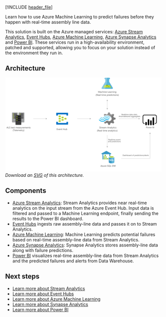 


[!INCLUDE [header_file](../../../includes/sol-idea-header.md)]

Learn how to use Azure Machine Learning to predict failures before they happen with real-time assembly line data.

This solution is built on the Azure managed services: [Azure Stream Analytics](https://azure.microsoft.com/services/stream-analytics), [Event Hubs](https://azure.microsoft.com/services/event-hubs), [Azure Machine Learning](https://azure.microsoft.com/services/machine-learning), [Azure Synapse Analytics](https://azure.microsoft.com/services/synapse-analytics) and [Power BI](https://powerbi.microsoft.com). These services run in a high-availability environment, patched and supported, allowing you to focus on your solution instead of the environment they run in.

## Architecture

![Architecture Diagram](../media/defect-prevention-with-predictive-maintenance.png)
*Download an [SVG](../media/defect-prevention-with-predictive-maintenance.svg) of this architecture.*

## Components

* [Azure Stream Analytics](https://azure.microsoft.com/services/stream-analytics): Stream Analytics provides near real-time analytics on the input stream from the Azure Event Hub. Input data is filtered and passed to a Machine Learning endpoint, finally sending the results to the Power BI dashboard.
* [Event Hubs](https://azure.microsoft.com/services/event-hubs) ingests raw assembly-line data and passes it on to Stream Analytics.
* [Azure Machine Learning](https://azure.microsoft.com/services/machine-learning): Machine Learning predicts potential failures based on real-time assembly-line data from Stream Analytics.
* [Azure Synapse Analytics](https://azure.microsoft.com/services/synapse-analytics): Synapse Analytics stores assembly-line data along with failure predictions.
* [Power BI](https://powerbi.microsoft.com) visualizes real-time assembly-line data from Stream Analytics and the predicted failures and alerts from Data Warehouse.

## Next steps

* [Learn more about Stream Analytics](/azure/stream-analytics/stream-analytics-introduction)
* [Learn more about Event Hubs](/azure/event-hubs/event-hubs-what-is-event-hubs)
* [Learn more about Azure Machine Learning](/azure/machine-learning/overview-what-is-azure-ml)
* [Learn more about Synapse Analytics](/azure/sql-data-warehouse/sql-data-warehouse-overview-what-is)
* [Learn more about Power BI](https://powerbi.microsoft.com/documentation/powerbi-landing-page)